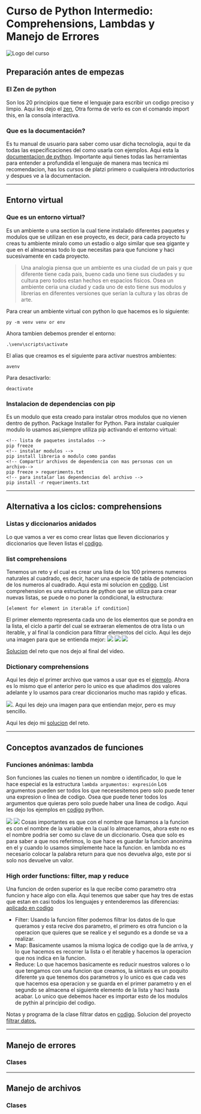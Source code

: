# Curso de Python Intermedio: Comprehensions, Lambdas y Manejo de Errores

![Logo del curso](https://static.platzi.com/cdn-cgi/image/width=768,quality=50,format=auto/media/achievements/badge-intermedio-de-python-d0d16518-5edd-450a-b2a9-0710bded1494.png)

## Preparación antes de empezas

### El Zen de python

Son los 20 principios que tiene el lenguaje para escribir un codigo preciso y limpio. Aqui les dejo el [zen](https://peps.python.org/pep-0020/), Otra forma de verlo es con el comando import this, en la consola interactiva.

### Que es la documentación?

Es tu manual de usuario para saber como usar dicha tecnologia, aqui te da todas las especificaciones del como usarla con ejemplos. Aqui esta la [documentacion de python](https://docs.python.org/3/). Importante aqui tienes todas las herramientas para entender a profundida el lenguaje de manera mas tecnica mi recomendacion, has los cursos de platzi primero o cualquiera introductorios y despues ve a la documentacion.

---

## Entorno virtual

### Que es un entorno virtual?

Es un ambiente o una section la cual tiene instalado diferentes paquetes y modulos que se utilizan en ese proyecto, es decir, para cada proyecto tu creas tu ambiente miralo como un estadio o algo similar que sea gigante y que en el almacenas todo lo que necesitas para que funcione y haci sucesivamente en cada proyecto.

> Una analogia piensa que un ambiente es una ciudad de un pais y que diferente tiene cada pais, bueno cada uno tiene sus ciudades y su cultura pero todos estan hechos en espacios fisicos. Osea un ambiente ceria una ciudad y cada uno de esto tiene sus modulos y librerias en diferentes versiones que serian la cultura y las obras de arte.

Para crear un ambiente virtual con python lo que hacemos es lo siguiente:

`py -m venv venv or env`

Ahora tambien debemos prender el entorno:

`.\venv\scripts\activate`

El alias que creamos es el siguiente para activar nuestros ambientes:

`avenv`

Para desactivarlo:

`deactivate`

### Instalacion de dependencias con pip

Es un modulo que esta creado para instalar otros modulos que no vienen dentro de python. Package Installer for Python.
Para instalar cualquier modulo lo usamos asi,siempre utiliza pip activando el entorno virtual:

``` console
<!-- lista de paquetes instalados -->
pip freeze
<!-- instalar modulos -->
pip install libreria o modulo como pandas
<!-- Compartir archivos de dependencia con mas personas con un archivo-->
pip freeze > requeriments.txt
<!-- para instalar las dependencias del archivo -->
pip install -r requeriments.txt
```

---

## Alternativa a los ciclos: comprehensions

### Listas y diccionarios anidados

Lo que vamos a ver es como crear listas que lleven diccionarios y diccionarios que lleven listas el [codigo](list_and_dicts.py).

### list comprehensions

Tenemos un reto y el cual es crear una lista de los 100 primeros numeros naturales al cuadrado, es decir, hacer una especie de tabla de potenciacion de los numeros al cuadrado. Aqui esta mi solucion en [codigo](./numeros_cuadrado.py).
List comprehension es una estructura de python que se utiliza para crear nuevas listas, se puede o no poner la condicional, la estructura:

`[element for element in iterable if condition]`

El primer elemento representa cada uno de los elementos que se pondra en la lista, el ciclo a partir del cual se extraeran elementos de otra lista o un iterable, y al final la condicion para filtrar elementos del ciclo.
Aqui les dejo una imagen para que se entienda mejor:
![](https://miro.medium.com/max/2980/1*zJ0XfN1fkWSvll2Bg8o46g.png)
![](https://static.platzi.com/media/user_upload/List_comprehensions1-bacd6262-4bc3-40c8-8c71-3da952e30b41.jpg)
![](https://static.platzi.com/media/user_upload/List_comprehensions2-665fd48c-97a6-4ddb-939f-a0afcf5b8eda.jpg)

[Solucion](reto1.py) del reto que nos dejo al final del video.

### Dictionary comprehensions

Aqui les dejo el primer archivo que vamos a usar que es el [ejemplo](dicts_compre.py). Ahora es lo mismo que el anterior pero lo unico es que añadimos dos valores adelante y lo usamos para crear diccionarios mucho mas rapido y eficas.

![](https://static.platzi.com/media/user_upload/List_Dict_Comprehensions-478137d2-d3b8-4509-be4d-29eb0e455e8a.jpg). Aqui les dejo una imagen para que entiendan mejor, pero es muy sencillo.

Aqui les dejo mi [solucion](reto2.py) del reto.

---

## Conceptos avanzados de funciones

### Funciones anónimas: lambda

Son funciones las cuales no tienen un nombre o identificador, lo que le hace especial es la estructura
`lambda argumentos: expresión`
Los argumentos pueden ser todos los que necesesitemos pero solo puede tener una expresion o linea de codigo. Osea que puede tener todos los argumentos que quieras pero solo puede haber una linea de codigo. Aqui les dejo los ejemplos en [codigo](anonima_func.py) python.

![](https://runestone.academy/runestone/books/published/fopp/_images/lambda.gif)
![](https://i1.faceprep.in/Companies-1/python-lambda-functions-new.png)
Cosas importantes es que con el nombre que llamamos a la funcion es con el nombre de la variable en la cual lo almacenamos, ahora este no es el nombre podria ser como su clave de un diccionario. Osea que solo es para saber a que nos referimos, lo que hace es guardar la funcion anonima en el y cuando lo usamos simplemente hace la funcion. en lambda no es necesario colocar la palabra return para que nos devuelva algo, este por si solo nos devuelve un valor.

### High order functions: filter, map y reduce

Una funcion de orden superior es la que recibe como parametro otra funcion y hace algo con ella. Aqui tenemos que saber que hay tres de estas que estan en casi todos los lenguajes y entenderemos las diferencias: [aplicado en codigo](high_func.py)

- Filter:
  Usando la funcion filter podemos filtrar los datos de lo que queramos y esta recive dos parametro, el primero es otra funcion o la operacion que quieres que se realice y el segundo es a donde se va a realizar.
- Map:
  Basicamente usamos la misma logica de codigo que la de arriva, y lo que hacemos es recorrer la lista o el iterable y hacemos la operacion que nos indica en la funcion.
- Reduce:
  Lo que hacemos basicamente es reducir nuestros valores o lo que tengamos con una funcion que creamos, la sintaxis es un poquito diferente ya que tenemos dos parametros y lo unico es que cada ves que hacemos esa operacion y se guarda en el primer parametro y en el segundo se almacena el siguiente elemento de la lista y haci hasta acabar. Lo unico que debemos hacer es importar esto de los modulos de pythin al principio del codigo.

Notas y programa de la clase filtrar datos en [codigo](filtrar_datos.py).
Solucion del proyecto [filtrar datos.](filtrar_challenge.py)

---

## Manejo de errores

### Clases

---

## Manejo de archivos

### Clases